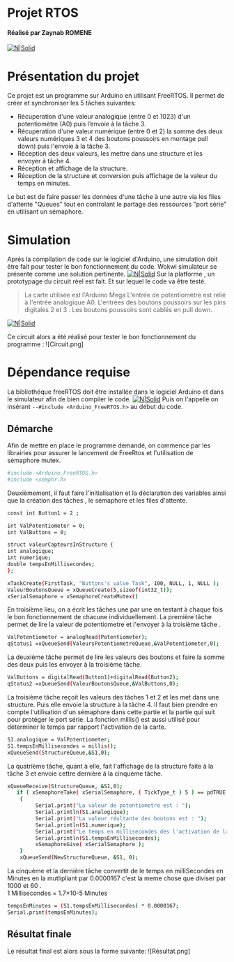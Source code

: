 # Projet RTOS
#### Réalisé par Zaynab ROMENE
[![N|Solid](https://hackster.imgix.net/uploads/cover_image/file/128512/ArduinoFreeRTOSLogo.png?auto=compress&w=900&h=675&fit=min&fm=jpg)]()

# Présentation du projet 

Ce projet est un programme sur Arduino en utilisant FreeRTOS. Il permet de créer et synchroniser les 5 tâches suivantes: 
- Récuperation d'une valeur analogique (entre 0 et 1023) d'un potentiomètre (A0) puis l’envoie à la tâche 3.
- Récuperation d'une valeur numérique (entre 0 et 2) la somme des deux valeurs numériques 3 et 4 des boutons poussoirs en montage pull down) puis l'envoie à la tâche 3.
- Réception des deux valeurs, les mettre dans une structure et les envoyer à tâche 4.
-  Réception et affichage de la structure. 
- Réception de la structure et conversion puis affichage de la valeur du temps en minutes.

Le but est de faire passer les données d'une tâche à une autre via les files d'attente "Queues" tout en controlant le partage des ressources "port série" en utilisant un sémaphore.


# Simulation
Aprés la compilation de code sur le logiciel d'Arduino, une simulation doit être fait pour tester le bon fonctionnement du code. 
Wokwi simulateur se présente comme une solution pertinente. 
[![N|Solid](https://www.mouser.fr/images/suppliers/logos/wokwi.png)]()
Sur la platforme , un prototypage du circuit réel est fait. Et sur lequel le code va être testé. 

> La carte utilisée est l'Arduino Mega 
L'entrée de potentiométre est relié à l'entrée analogique A0.
L'entrées des boutons poussoirs sur les pins digitales 2 et 3 . Les boutons poussoirs sont cablés en pull down.


[![N|Solid](https://s3-eu-west-1.amazonaws.com/sdz-upload/prod/upload/boutonPullDown.png)]()

Ce circuit alors a été réalisé pour tester le bon fonctionnement du programme : 
![Circuit.png]



# Dépendance requise
La bibliothéque freeRTOS doit être installée dans le logiciel Arduino et dans le simulateur afin de bien compiler le code.
[![N|Solid](https://hackster.imgix.net/uploads/image/file/128501/screenshot-from-2016-03-01-110338.png?auto=compress%2Cformat&w=1280&h=960&fit=max)]()
Puis on l'appelle on insérant `--#include <Arduino_FreeRTOS.h>` au début du code.

## Démarche 
Afin de mettre en place le programme demandé, on commence par les librairies pour assurer le lancement de FreeRtos et l'utilisation de sémaphore mutex.
```sh
#include <Arduino_FreeRTOS.h>                  
#include <semphr.h>   
```
Deuxièmement, il faut faire l'initialisation et la déclaration des variables ainsi que la création des tâches , le sémaphore et les files d'attente.
```sh
const int Button1 = 2 ; 
```
```sh
int ValPotentiometer = 0;
int ValButtons = 0;
```
```sh
struct valeurCapteursInStructure {               
int analogique;                                  
int numerique;
double tempsEnMillisecondes;
};
```
```sh
xTaskCreate(FirstTask, "Buttons's value Task", 100, NULL, 1, NULL );       
ValeurBoutonsQueue = xQueueCreate(5,sizeof(int32_t));
xSerialSemaphore = xSemaphoreCreateMutex()
```

En troisième lieu, on a écrit les tâches une par une en testant à chaque fois le bon fonctionnement de chacune individuellement. 
La première tâche permet de lire la valeur de potentiometre et l'envoyer à la troisième tâche .
```sh
ValPotentiometer = analogRead(Potentiometer);
qStatus1 =xQueueSend(ValeursPotentiometreQueue,&ValPotentiometer,0);
```
La deuxième tâche permet de lire les valeurs des boutons et faire la somme des deux puis les envoyer à la troisième tâche.
```sh
ValButtons = digitalRead(Button1)+digitalRead(Button2);  
qStatus2 =xQueueSend(ValeurBoutonsQueue,&ValButtons,0);
```
La troisième tâche reçoit les valeurs des tâches 1 et 2 et les met dans une structure. Puis elle envoie la structure à la tâche 4. Il faut bien prendre en compte l'utilisation d'un sémaphore dans cette partie et la partie qui suit pour protèger le port série. La fonction millis() est aussi utilisé pour déterminer le temps par rapport l'activation de la carte.
```sh
S1.analogique = ValPotentiometer;                                                    S1.numerique = ValButtons;
S1.tempsEnMillisecondes = millis();
xQueueSend(StructureQueue,&S1,0); 
```
La quatrième tâche, quant à elle, fait l'affichage de la structure faite à la tâche 3 et envoie cettre dernière à la cinquème tâche.
```sh
xQueueReceive(StructureQueue, &S1,0); 
   if ( xSemaphoreTake( xSerialSemaphore, ( TickType_t ) 5 ) == pdTRUE )                 
    {
         Serial.print("La valeur de potentiometre est : ");
         Serial.println(S1.analogique);                                                 
         Serial.print("La valeur réultante des boutons est : ");
         Serial.println(S1.numerique);                                                      
         Serial.print("Le temps en millisecondes dés l'activation de la carte est : ");
         Serial.println(S1.tempsEnMillisecondes);                                       
         xSemaphoreGive( xSerialSemaphore ); 
    }
    xQueueSend(NewStructureQueue, &S1, 0);                                                  
```

La cinquéme et la dernière tâche convertit de le temps en milliSecondes en Minutes en la mutlipliant par 0.0000167 c'est la meme chose que diviser par 1000 et 60 .  
1 Millisecondes = 1.7×10-5 Minutes
```sh
tempsEnMinutes = (S1.tempsEnMillisecondes) * 0.0000167;                                     xQueueReceive(NewStructureQueue, &S1, 0);  
Serial.print(tempsEnMinutes);
```
## Résultat finale
Le résultat final est alors sous la forme suivante: 
![Résultat.png]



